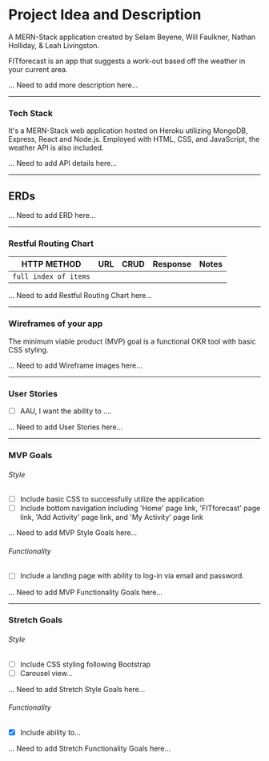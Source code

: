 # **Project Idea and Description**
A MERN-Stack application created by Selam Beyene, Will Faulkner, Nathan Holliday, & Leah Livingston.

FITforecast is an app that suggests a work-out based off the weather in your current area.

... Need to add more description here... 



---
### **Tech Stack**
It's a MERN-Stack web application hosted on Heroku utilizing MongoDB, Express, React and Node.js. Employed with HTML, CSS, and JavaScript, the weather API is also included.

... Need to add API details here... 




---
## ERDs

... Need to add ERD here... 




---
### **Restful Routing Chart**
| HTTP METHOD | URL | CRUD | Response | Notes |
| -------------------- | ------------- | ---- | -------- | ----- |
| `full index of items`  |   |   |   |   |

... Need to add Restful Routing Chart here... 




---
### **Wireframes of your app**
The minimum viable product (MVP) goal is a functional OKR tool with basic CSS styling.

... Need to add Wireframe images here... 

---
### **User Stories**
- [ ] AAU, I want the ability to ....

... Need to add User Stories here...

---
### **MVP Goals**

###### Style
- [ ] Include basic CSS to successfully utilize the application
- [ ] Include bottom navigation including 'Home' page link, 'FITforecast' page link, 'Add Activity' page link, and 'My Activity' page link

... Need to add MVP Style Goals here...

###### Functionality
- [ ] Include a landing page with ability to log-in via email and password.

... Need to add MVP Functionality Goals here...

---
### **Stretch Goals**

###### Style
- [ ] Include CSS styling following Bootstrap
- [ ] Carousel view...

... Need to add Stretch Style Goals here...

###### Functionality
- [X] Include ability to...

... Need to add Stretch Functionality Goals here...